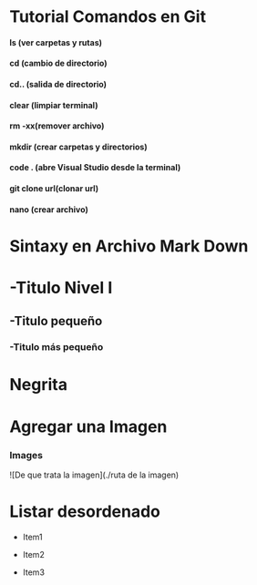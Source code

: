 # Tutorial Comandos en Git

#### ls (ver carpetas y rutas)

#### cd (cambio de directorio)

#### cd.. (salida de directorio)

#### clear (limpiar terminal)

#### rm -xx(remover archivo)

#### mkdir (crear carpetas y directorios)

#### code . (abre Visual Studio desde la terminal)

#### git clone url(clonar url)

#### nano (crear archivo)

# Sintaxy en Archivo Mark Down

#   -Titulo Nivel I
##  -Titulo pequeño
### -Titulo más pequeño

# **Negrita**

# Agregar una Imagen
### Images
![De que trata la imagen](./ruta de la imagen)

# Listar desordenado

- Item1

- Item2

- Item3

